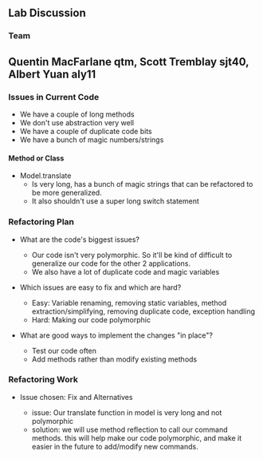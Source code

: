 ## Lab Discussion
### Team
## Quentin MacFarlane qtm, Scott Tremblay sjt40, Albert Yuan aly11


### Issues in Current Code
* We have a couple of long methods
* We don't use abstraction very well
* We have a couple of duplicate code bits
* We have a bunch of magic numbers/strings

#### Method or Class
* Model.translate 
  * Is very long, has a bunch of magic strings that can be refactored to be more generalized.  
  * It also shouldn't use a super long switch statement

### Refactoring Plan

* What are the code's biggest issues? 
  * Our code isn't very polymorphic. So it'll be kind of difficult to generalize our code for the other 2 applications. 
  * We also have a lot of duplicate code and magic variables

* Which issues are easy to fix and which are hard? 
  * Easy: Variable renaming, removing static variables, method extraction/simplifying, removing duplicate code, exception handling
  * Hard: Making our code polymorphic 

* What are good ways to implement the changes "in place"?
  * Test our code often
  * Add methods rather than modify existing methods




### Refactoring Work

* Issue chosen: Fix and Alternatives

  * issue: Our translate function in model is very long and not polymorphic
  * solution: we will use method reflection to call our command methods. this will help make our code polymorphic, and 
  make it easier in the future to add/modify new commands. 